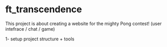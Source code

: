 # ft_transcendence
This project is about creating a website for the mighty Pong contest! (user intefrace / chat / game)

1- setup project structure + tools